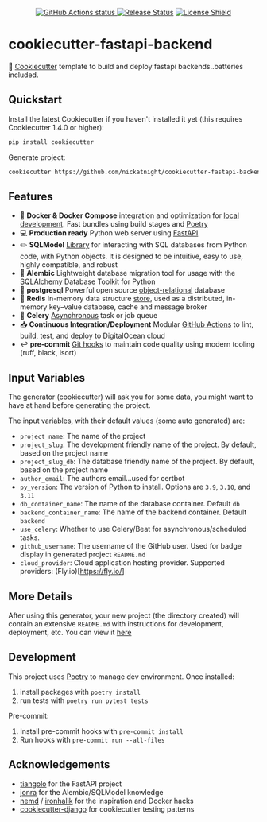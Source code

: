 <p align="center">
    <a href="https://github.com/nickatnight/cookiecutter-fastapi-backend/actions">
        <img alt="GitHub Actions status" src="https://github.com/nickatnight/cookiecutter-fastapi-backend/actions/workflows/main.yml/badge.svg">
    </a>
    <a href="https://github.com/nickatnight/cookiecutter-fastapi-backend/releases"><img alt="Release Status" src="https://img.shields.io/github/v/release/nickatnight/cookiecutter-fastapi-backend"></a>
    <a href="https://github.com/nickatnight/cookiecutter-fastapi-backend/blob/master/LICENSE">
        <img alt="License Shield" src="https://img.shields.io/github/license/nickatnight/cookiecutter-fastapi-backend">
    </a>
</p>

# cookiecutter-fastapi-backend
:cookie: [Cookiecutter](https://github.com/cookiecutter/cookiecutter) template to build and deploy fastapi backends..batteries included.

## Quickstart
Install the latest Cookiecutter if you haven't installed it yet (this requires Cookiecutter 1.4.0 or higher):
```sh
pip install cookiecutter
```

Generate project:
```sh
cookiecutter https://github.com/nickatnight/cookiecutter-fastapi-backend.git
```

## Features
* :whale: **Docker & Docker Compose** integration and optimization for [local development](https://docs.docker.com/compose/). Fast bundles using build stages and [Poetry](https://python-poetry.org/)
* :computer: **Production ready** Python web server using [FastAPI](https://fastapi.tiangolo.com/)
* :pencil2: **SQLModel** [Library](https://sqlmodel.tiangolo.com/) for interacting with SQL databases from Python code, with Python objects. It is designed to be intuitive, easy to use, highly compatible, and robust
* :light_rail: **Alembic** Lightweight database migration tool for usage with the [SQLAlchemy](https://alembic.sqlalchemy.org/en/latest/) Database Toolkit for Python
* :floppy_disk: **postgresql** Powerful open source [object-relational](https://www.postgresql.org/) database
* :convenience_store: **Redis** In-memory data structure [store](https://redis.io/), used as a distributed, in-memory key–value database, cache and message broker
* :seedling: **Celery** [Asynchronous](https://docs.celeryq.dev/en/stable/getting-started/introduction.html) task or job queue
* :inbox_tray: **Continuous Integration/Deployment** Modular [GitHub Actions](https://github.com/features/actions) to lint, build, test, and deploy to DigitalOcean cloud
* :leftwards_arrow_with_hook: **pre-commit** [Git hooks](https://pre-commit.com/) to maintain code quality using modern tooling (ruff, black, isort)

## Input Variables
The generator (cookiecutter) will ask you for some data, you might want to have at hand before generating the project.

The input variables, with their default values (some auto generated) are:

* `project_name`: The name of the project
* `project_slug`: The development friendly name of the project. By default, based on the project name
* `project_slug_db`: The database friendly name of the project. By default, based on the project name
* `author_email`: The authors email...used for certbot
* `py_version`: The version of Python to install. Options are `3.9`, `3.10`, and `3.11`
* `db_container_name`: The name of the database container. Default `db`
* `backend_container_name`: The name of the backend container. Default `backend`
* `use_celery`: Whether to use Celery/Beat for asynchronous/scheduled tasks.
* `github_username`: The username of the GitHub user. Used for badge display in generated project `README.md`
* `cloud_provider`: Cloud application hosting provider. Supported providers: (Fly.io)[https://fly.io/]


## More Details
After using this generator, your new project (the directory created) will contain an extensive `README.md` with instructions for development, deployment, etc. You can view it [here](/%7B%7B%20cookiecutter.project_slug%20%7D%7D/README.md)

## Development
This project uses [Poetry](https://python-poetry.org/docs/#osx--linux--bashonwindows-install-instructions) to manage dev environment.  Once installed:
1. install packages with `poetry install`
2. run tests with `poetry run pytest tests`

Pre-commit:
1. Install pre-commit hooks with `pre-commit install`
2. Run hooks with `pre-commit run --all-files`

## Acknowledgements
- [tiangolo](https://github.com/tiangolo/full-stack-fastapi-postgresql) for the FastAPI project
- [jonra](https://github.com/jonra1993/fastapi-alembic-sqlmodel-async) for the Alembic/SQLModel knowledge
- [nemd](https://github.com/nemd/) / [ironhalik](https://github.com/ironhalik/) for the inspiration and Docker hacks
- [cookiecutter-django](https://github.com/cookiecutter/cookiecutter-django) for cookiecutter testing patterns
